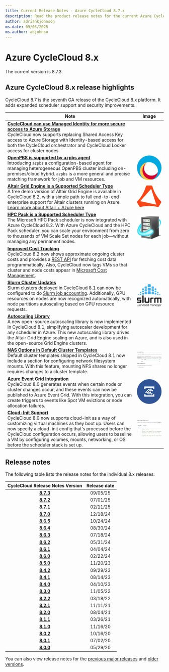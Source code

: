```yaml
---
title: Current Release Notes - Azure CycleCloud 8.7.x
description: Read the product release notes for the current Azure CycleCloud release. This article covers releases 8.7.x, 8.6.x, 8.5.x, 8.4.x, 8.2.x and 8.1.x.
author: adriankjohnson
ms.date: 09/05/2025
ms.author: adjohnso
---
```


# Azure CycleCloud 8.x

The current version is 8.7.3.

## Azure CycleCloud 8.x release highlights

CycleCloud 8.7 is the seventh GA release of the CycleCloud 8.x platform. It adds expanded scheduler support and security improvements.

| Note | Image |
| --- | --- |
|[**CycleCloud can use Managed Identity for more secure access to Azure Storage**](./how-to/managed-identities.md)<br/> CycleCloud now supports replacing Shared Access Key access to Azure Storage with Identity-based access for both the CycleCloud orchestrator and CycleCloud Locker access for cluster nodes. |  |
| [**OpenPBS is supported by azpbs agent**](~/articles/cyclecloud/openpbs.md)<br/> Introducing `azpbs` a configuration-based agent for managing heterogeneous OpenPBS cluster including on-premises/cloud hybrid. `azpbs` is a more general and precise matching framework for job and VM resources. | ![Open PBS Logo](./images/release-notes/openpbs-logo.png) |
| [**Altair Grid Engine is a Supported Scheduler Type**](~/articles/cyclecloud/gridengine.md)<br/> A free demo version of Altair Grid Engine is available in CycleCloud 8.2, with a simple path to full end-to-end enterprise support for Altair clusters running on Azure. [Learn more about Altair + Azure here](https://techcommunity.microsoft.com/t5/azure-compute/univa-grid-engine-cluster-arrives-in-azure-cyclecloud-8-1/ba-p/1863043) | ![Altair Logo](./images/release-notes/altair-logo-small.png) |
| [**HPC Pack is a Supported Scheduler Type**](~/articles/cyclecloud/hpcpack.md)<br/> The Microsoft HPC Pack scheduler is now integrated with Azure CycleCloud 8.2. With Azure CycleCloud and the HPC Pack scheduler, you can scale your environment from zero to thousands of VM Scale Set nodes for each job—without managing any permanent nodes. | ![HPC Pack Logo](./images/release-notes/hpcpack-logo.png) |
| [**Improved Cost Tracking**](~/articles/cyclecloud/concepts/usage-tracking.md)<br/> CycleCloud 8.2 now shows approximate ongoing cluster costs and provides a [REST API](~/articles/cyclecloud/api.md#clusters_getclusterusage) for fetching cost data programmatically. Also, CycleCloud now tags VMs so that cluster and node costs appear in [Microsoft Cost Management](https://azure.microsoft.com/services/cost-management/). | |
| [**Slurm Cluster Updates**](~/articles/cyclecloud/slurm.md)<br/> Slurm clusters deployed in CycleCloud 8.1 can now be configured to do [Slurm job accounting](https://slurm.schedmd.com/accounting.html). Additionally, GPU resources on nodes are now recognized automatically, with node partitions autoscaling based on GPU resource requests. | ![Slurm Logo](./images/release-notes/slurm.png) |
| [**Autoscaling Library**](https://github.com/Azure/cyclecloud-scalelib)<br/> A new open-source autoscaling library is now implemented in CycleCloud 8.1, simplifying autoscaler development for any scheduler in Azure. This new autoscaling library drives the Altair Grid Engine scaling on Azure, and is also used in the open-source Grid Engine clusters. |  |
| [**NAS Options in Default Cluster Templates**](~/articles/cyclecloud/how-to/mount-fileserver.md)<br/> Default cluster templates shipped in CycleCloud 8.1 now include a section for configuring network filesystem mounts. With this feature, mounting NFS shares no longer requires changes to a cluster template. | [ ![NAS Options](./images/release-notes/nas-options-small.png) ](./images/release-notes/nas-options.png#lightbox) |
| [**Azure Event Grid Integration**](~/articles/cyclecloud/events.md)<br/>CycleCloud 8.0 generates events when certain node or cluster changes occur, and these events can now be published to Azure Event Grid. With this integration, you can create triggers to events like Spot VM evictions or node allocation failures. | ![Event Grid](./images/release-notes/event-grid-logo.png) |
| [**Cloud-Init Support**](~/articles/cyclecloud/how-to/cloud-init.md)<br/>CycleCloud 8.0 now supports cloud-init as a way of customizing virtual machines as they boot up. Users can now specify a cloud-init config that's processed before the CycleCloud configuration occurs, allowing users to baseline a VM by configuring volumes, mounts, networking, or OS before the scheduler stack is set up. | [ ![cloud-init example](./images/release-notes/cloud-init-small.png) ](./images/release-notes/cloud-init-large.png#lightbox) |

## Release notes

The following table lists the release notes for the individual 8.x releases:

| CycleCloud Release Notes Version  | Release date  |
| :-------------------------------: | :-----------: |
| [**8.7.3**](release-notes/8-7-3.md) | 09/05/25 |
| [**8.7.2**](release-notes/8-7-2.md) | 07/01/25 |
| [**8.7.1**](release-notes/8-7-1.md) | 02/11/25 |
| [**8.7.0**](release-notes/8-7-0.md) | 12/18/24 |
| [**8.6.5**](release-notes/8-6-5.md) | 10/24/24 |
| [**8.6.4**](release-notes/8-6-4.md) | 08/30/24 |
| [**8.6.3**](release-notes/8-6-3.md) | 07/18/24 |
| [**8.6.2**](release-notes/8-6-2.md) | 05/31/24 |
| [**8.6.1**](release-notes/8-6-1.md) | 04/04/24 |
| [**8.6.0**](release-notes/8-6-0.md) | 02/22/24 |
| [**8.5.0**](release-notes/8-5-0.md) | 11/20/23 |
| [**8.4.2**](release-notes/8-4-2.md) | 09/29/23 |
| [**8.4.1**](release-notes/8-4-1.md) | 08/14/23 |
| [**8.4.0**](release-notes/8-4-0.md) | 04/10/23 |
| [**8.3.0**](release-notes/8-3-0.md) | 11/05/22 |
| [**8.2.2**](release-notes/8-2-2.md) | 03/18/22 |
| [**8.2.1**](release-notes/8-2-1.md) | 11/11/21 |
| [**8.2.0**](release-notes/8-2-0.md) | 08/04/21 |
| [**8.1.1**](release-notes/8-1-1.md) | 03/26/21 |
| [**8.1.0**](release-notes/8-1-0.md) | 11/16/20 |
| [**8.0.2**](release-notes/8-0-2.md) | 10/16/20 |
| [**8.0.1**](release-notes/8-0-1.md) | 07/02/20 |
| [**8.0.0**](release-notes/8-0-0.md) | 05/29/20 |

You can also view release notes for the [previous major releases](release-notes-previous.md) and [older versions](release-notes-archive.md).
